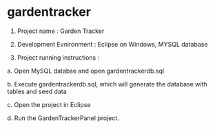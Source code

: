 # gardentracker

1. Project name : Garden Tracker
2. Development Evnironment : Eclipse on Windows, MYSQL database

3. Project running instructions :

  a. Open MySQL databse and open gardentrackerdb.sql	

  b. Execute gardentrackerdb.sql, which will generate the database with tables and seed data

  c. Open the project in Eclipse

  d. Run the GardenTrackerPanel project.
